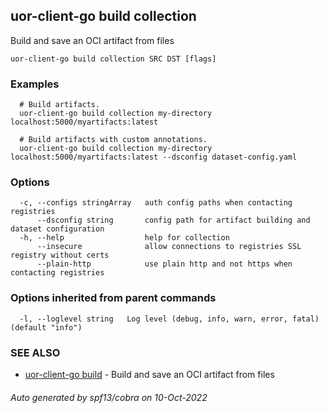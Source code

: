 ## uor-client-go build collection

Build and save an OCI artifact from files

```
uor-client-go build collection SRC DST [flags]
```

### Examples

```
  # Build artifacts.
  uor-client-go build collection my-directory localhost:5000/myartifacts:latest
  
  # Build artifacts with custom annotations.
  uor-client-go build collection my-directory localhost:5000/myartifacts:latest --dsconfig dataset-config.yaml
```

### Options

```
  -c, --configs stringArray   auth config paths when contacting registries
      --dsconfig string       config path for artifact building and dataset configuration
  -h, --help                  help for collection
      --insecure              allow connections to registries SSL registry without certs
      --plain-http            use plain http and not https when contacting registries
```

### Options inherited from parent commands

```
  -l, --loglevel string   Log level (debug, info, warn, error, fatal) (default "info")
```

### SEE ALSO

* [uor-client-go build](uor-client-go_build.md)	 - Build and save an OCI artifact from files

###### Auto generated by spf13/cobra on 10-Oct-2022
